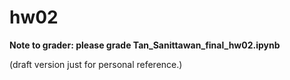 # hw02

**Note to grader: please grade Tan_Sanittawan_final_hw02.ipynb**

(draft version just for personal reference.)